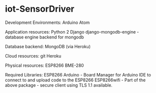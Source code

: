 # iot-SensorDriver

Development Environments:
Arduino
Atom

Application resources:
Python 2
Django
django-mongodb-engine - database engine backend for mongodb

Database backend:
MongoDB (via Heroku)

Cloud resources:
git
Heroku

Physical resources:
ESP8266
BME-280

Required Libraries:
ESP8266 Arduino - Board Manager for Arduino IDE to connect to and upload code to the ESP8266
ESP8266wifi - Part of the above package - secure client using TLS 1.1 available.
